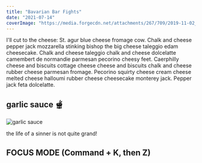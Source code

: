 ```yaml
---
title: "Bavarian Bar Fights"
date: "2021-07-14"
coverImage: "https://media.forgecdn.net/attachments/267/709/2019-11-02_20.png"
---
```


I'll cut to the cheese: St. agur blue cheese fromage cow. Chalk and cheese pepper jack mozzarella stinking bishop the big cheese taleggio edam cheesecake. Chalk and cheese taleggio chalk and cheese dolcelatte camembert de normandie parmesan pecorino cheesy feet. Caerphilly cheese and biscuits cottage cheese cheese and biscuits chalk and cheese rubber cheese parmesan fromage. Pecorino squirty cheese cream cheese melted cheese halloumi rubber cheese cheesecake monterey jack. Pepper jack feta dolcelatte.

## garlic sauce 🫕

![garlic sauce](https://www.spriters-resource.com/resources/sheets/103/106378.png?updated=1528070692)

the life of a sinner is not quite grand!

## FOCUS MODE (Command + K, then Z)
